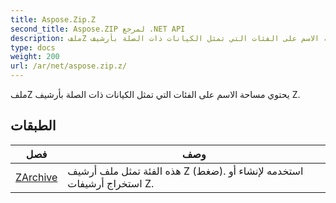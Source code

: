 ```yaml
---
title: Aspose.Zip.Z
second_title: Aspose.ZIP لمرجع .NET API
description: ملفZ يحتوي مساحة الاسم على الفئات التي تمثل الكيانات ذات الصلة بأرشيف Z.
type: docs
weight: 200
url: /ar/net/aspose.zip.z/
---
```

ملفZ يحتوي مساحة الاسم على الفئات التي تمثل الكيانات ذات الصلة بأرشيف Z.

## الطبقات

| فصل | وصف |
| --- | --- |
| [ZArchive](./zarchive/) | هذه الفئة تمثل ملف أرشيف Z (ضغط). استخدمه لإنشاء أو استخراج أرشيفات Z. |



